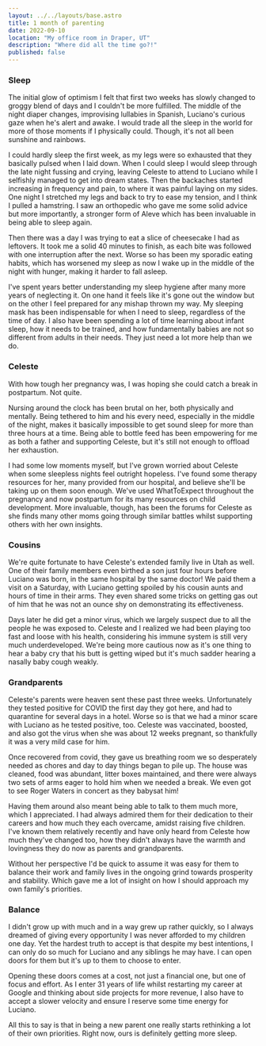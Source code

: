 ```yaml
---
layout: ../../layouts/base.astro
title: 1 month of parenting
date: 2022-09-10
location: "My office room in Draper, UT"
description: "Where did all the time go?!"
published: false
---
```


### Sleep  

The initial glow of optimism I felt that first two weeks has slowly changed to groggy blend of days and I couldn't be more fulfilled. The middle of the night diaper changes, improvising lullabies in Spanish, Luciano's curious gaze when he's alert and awake. I would trade all the sleep in the world for more of those moments if I physically could. Though, it's not all been sunshine and rainbows.  

I could hardly sleep the first week, as my legs were so exhausted that they basically pulsed when I laid down. When I could sleep I would sleep through the late night fussing and crying, leaving Celeste to attend to Luciano while I selfishly managed to get into dream states. Then the backaches started increasing in frequency and pain, to where it was painful laying on my sides. One night I stretched my legs and back to try to ease my tension, and I think I pulled a hamstring. I saw an orthopedic who gave me some solid advice but more importantly, a stronger form of Aleve which has been invaluable in being able to sleep again.  

Then there was a day I was trying to eat a slice of cheesecake I had as leftovers. It took me a solid 40 minutes to finish, as each bite was followed with one interruption after the next. Worse so has been my sporadic eating habits, which has worsened my sleep as now I wake up in the middle of the night with hunger, making it harder to fall asleep.  

I've spent years better understanding my sleep hygiene after many more years of neglecting it. On one hand it feels like it's gone out the window but on the other I feel prepared for any mishap thrown my way. My sleeping mask has been indispensable for when I need to sleep, regardless of the time of day. I also have been spending a lot of time learning about infant sleep, how it needs to be trained, and how fundamentally babies are not so different from adults in their needs. They just need a lot more help than we do.  

### Celeste  

With how tough her pregnancy was, I was hoping she could catch a break in postpartum. Not quite.  

Nursing around the clock has been brutal on her, both physically and mentally. Being tethered to him and his every need, especially in the middle of the night, makes it basically impossible to get sound sleep for more than three hours at a time. Being able to bottle feed has been empowering for me as both a father and supporting Celeste, but it's still not enough to offload her exhaustion.  

I had some low moments myself, but I've grown worried about Celeste when some sleepless nights feel outright hopeless. I've found some therapy resources for her, many provided from our hospital, and believe she'll be taking up on them soon enough. We've used WhatToExpect throughout the pregnancy and now postpartum for its many resources on child development. More invaluable, though, has been the forums for Celeste as she finds many other moms going through similar battles whilst supporting others with her own insights.  

### Cousins  

We're quite fortunate to have Celeste's extended family live in Utah as well. One of their family members even birthed a son just four hours before Luciano was born, in the same hospital by the same doctor! We paid them a visit on a Saturday, with Luciano getting spoiled by his cousin aunts and hours of time in their arms. They even shared some tricks on getting gas out of him that he was not an ounce shy on demonstrating its effectiveness.  

Days later he did get a minor virus, which we largely suspect due to all the people he was exposed to. Celeste and I realized we had been playing too fast and loose with his health, considering his immune system is still very much underdeveloped. We're being more cautious now as it's one thing to hear a baby cry that his butt is getting wiped but it's much sadder hearing a nasally baby cough weakly.  

### Grandparents  

Celeste's parents were heaven sent these past three weeks. Unfortunately they tested positive for COVID the first day they got here, and had to quarantine for several days in a hotel. Worse so is that we had a minor scare with Luciano as he tested positive, too. Celeste was vaccinated, boosted, and also got the virus when she was about 12 weeks pregnant, so thankfully it was a very mild case for him.  

Once recovered from covid, they gave us breathing room we so desperately needed as chores and day to day things began to pile up. The house was cleaned, food was abundant, litter boxes maintained, and there were always two sets of arms eager to hold him when we needed a break. We even got to see Roger Waters in concert as they babysat him!  

Having them around also meant being able to talk to them much more, which I appreciated. I had always admired them for their dedication to their careers and how much they each overcame, amidst raising five children. I've known them relatively recently and have only heard from Celeste how much they've changed too, how they didn't always have the warmth and lovingness they do now as parents and grandparents.  

Without her perspective I'd be quick to assume it was easy for them to balance their work and family lives in the ongoing grind towards prosperity and stability. Which gave me a lot of insight on how I should approach my own family's priorities.  

### Balance  

I didn't grow up with much and in a way grew up rather quickly, so I always dreamed of giving every opportunity I was never afforded to my children one day. Yet the hardest truth to accept is that despite my best intentions, I can only do so much for Luciano and any siblings he may have. I can open doors for them but it's up to them to choose to enter.  

Opening these doors comes at a cost, not just a financial one, but one of focus and effort. As I enter 31 years of life whilst restarting my career at Google and thinking about side projects for more revenue, I also have to accept a slower velocity and ensure I reserve some time energy for Luciano.  

All this to say is that in being a new parent one really starts rethinking a lot of their own priorities. Right now, ours is definitely getting more sleep.  